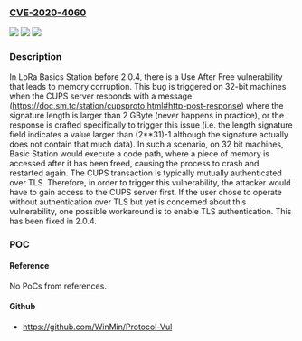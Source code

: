 ### [CVE-2020-4060](https://cve.mitre.org/cgi-bin/cvename.cgi?name=CVE-2020-4060)
![](https://img.shields.io/static/v1?label=Product&message=LoRa%20Basics%20Station&color=blue)
![](https://img.shields.io/static/v1?label=Version&message=n%2Fa&color=blue)
![](https://img.shields.io/static/v1?label=Vulnerability&message=CWE-416%3A%20Use%20After%20Free&color=brighgreen)

### Description

In LoRa Basics Station before 2.0.4, there is a Use After Free vulnerability that leads to memory corruption. This bug is triggered on 32-bit machines when the CUPS server responds with a message (https://doc.sm.tc/station/cupsproto.html#http-post-response) where the signature length is larger than 2 GByte (never happens in practice), or the response is crafted specifically to trigger this issue (i.e. the length signature field indicates a value larger than (2**31)-1 although the signature actually does not contain that much data). In such a scenario, on 32 bit machines, Basic Station would execute a code path, where a piece of memory is accessed after it has been freed, causing the process to crash and restarted again. The CUPS transaction is typically mutually authenticated over TLS. Therefore, in order to trigger this vulnerability, the attacker would have to gain access to the CUPS server first. If the user chose to operate without authentication over TLS but yet is concerned about this vulnerability, one possible workaround is to enable TLS authentication. This has been fixed in 2.0.4.

### POC

#### Reference
No PoCs from references.

#### Github
- https://github.com/WinMin/Protocol-Vul

